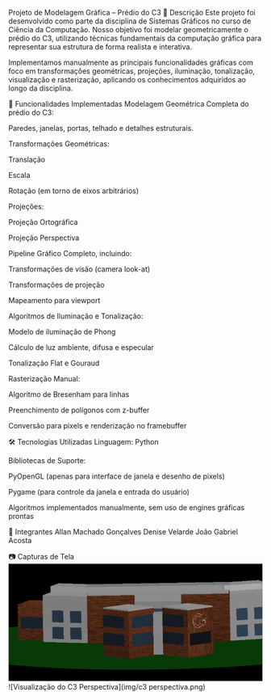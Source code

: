 Projeto de Modelagem Gráfica – Prédio do C3
📌 Descrição
Este projeto foi desenvolvido como parte da disciplina de Sistemas Gráficos no curso de Ciência da Computação. Nosso objetivo foi modelar geometricamente o prédio do C3, utilizando técnicas fundamentais da computação gráfica para representar sua estrutura de forma realista e interativa.

Implementamos manualmente as principais funcionalidades gráficas com foco em transformações geométricas, projeções, iluminação, tonalização, visualização e rasterização, aplicando os conhecimentos adquiridos ao longo da disciplina.

🧱 Funcionalidades Implementadas
Modelagem Geométrica Completa do prédio do C3:

Paredes, janelas, portas, telhado e detalhes estruturais.

Transformações Geométricas:

Translação

Escala

Rotação (em torno de eixos arbitrários)

Projeções:

Projeção Ortográfica

Projeção Perspectiva

Pipeline Gráfico Completo, incluindo:

Transformações de visão (camera look-at)

Transformações de projeção

Mapeamento para viewport

Algoritmos de Iluminação e Tonalização:

Modelo de iluminação de Phong

Cálculo de luz ambiente, difusa e especular

Tonalização Flat e Gouraud

Rasterização Manual:

Algoritmo de Bresenham para linhas

Preenchimento de polígonos com z-buffer

Conversão para pixels e renderização no framebuffer

🛠️ Tecnologias Utilizadas
Linguagem: Python

Bibliotecas de Suporte:

PyOpenGL (apenas para interface de janela e desenho de pixels)

Pygame (para controle da janela e entrada do usuário)

Algoritmos implementados manualmente, sem uso de engines gráficas prontas


👥 Integrantes
Allan Machado Gonçalves
Denise Velarde
João Gabriel Acosta

📷 Capturas de Tela
![Visualização do C3 Ortográfica](img/c3.png)
![Visualização do C3 Perspectiva](img/c3 perspectiva.png)
